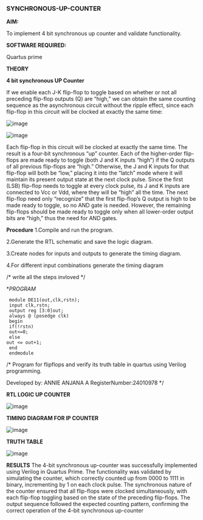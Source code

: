 ### SYNCHRONOUS-UP-COUNTER

**AIM:**

To implement 4 bit synchronous up counter and validate functionality.

**SOFTWARE REQUIRED:**

Quartus prime

**THEORY**

**4 bit synchronous UP Counter**

If we enable each J-K flip-flop to toggle based on whether or not all preceding flip-flop outputs (Q) are “high,” we can obtain the same counting sequence as the asynchronous circuit without the ripple effect, since each flip-flop in this circuit will be clocked at exactly the same time:

![image](https://github.com/naavaneetha/SYNCHRONOUS-UP-COUNTER/assets/154305477/d5db3fa0-e413-404c-b80e-b2f39d82e7e8)


![image](https://github.com/naavaneetha/SYNCHRONOUS-UP-COUNTER/assets/154305477/52cb61eb-d04b-442d-810c-31185a68410b)

Each flip-flop in this circuit will be clocked at exactly the same time.
The result is a four-bit synchronous “up” counter. Each of the higher-order flip-flops are made ready to toggle (both J and K inputs “high”) if the Q outputs of all previous flip-flops are “high.”
Otherwise, the J and K inputs for that flip-flop will both be “low,” placing it into the “latch” mode where it will maintain its present output state at the next clock pulse.
Since the first (LSB) flip-flop needs to toggle at every clock pulse, its J and K inputs are connected to Vcc or Vdd, where they will be “high” all the time.
The next flip-flop need only “recognize” that the first flip-flop’s Q output is high to be made ready to toggle, so no AND gate is needed.
However, the remaining flip-flops should be made ready to toggle only when all lower-order output bits are “high,” thus the need for AND gates.

**Procedure**
1.Compile and run the program.

2.Generate the RTL schematic and save the logic diagram.

3.Create nodes for inputs and outputs to generate the timing diagram.

4.For different input combinations generate the timing diagram

/* write all the steps invloved */

**PROGRAM*
```
 module DE11(out,clk,rstn);
 input clk,rstn;
 output reg [3:0]out;
 always @ (posedge clk)
 begin
 if(!rstn)
 out<=0;
 else 
out <= out+1;
 end
 endmodule
 ```

/* Program for flipflops and verify its truth table in quartus using Verilog programming. 

Developed by: ANNIE ANJANA A RegisterNumber:24010978
*/

**RTL LOGIC UP COUNTER**

![image](https://github.com/user-attachments/assets/c6bcb984-d993-41f8-a985-656eb6905c5c)

**TIMING DIAGRAM FOR IP COUNTER**

![image](https://github.com/user-attachments/assets/fdbe8e27-7dd7-432c-84aa-93eaa0193796)


**TRUTH TABLE**

![image](https://github.com/user-attachments/assets/aa851684-3c59-4404-8319-e3e8c83125e4)


**RESULTS**
The 4-bit synchronous up-counter was successfully implemented using
 Verilog in Quartus Prime. The functionality was validated by simulating the counter,
 which correctly counted up from 0000 to 1111 in binary, incrementing by 1 on each
 clock pulse. The synchronous nature of the counter ensured that all flip-flops were
 clocked simultaneously, with each flip-flop toggling based on the state of the
 preceding flip-flops. The output sequence followed the expected counting pattern,
 confirming the correct operation of the 4-bit synchronous up-counter
